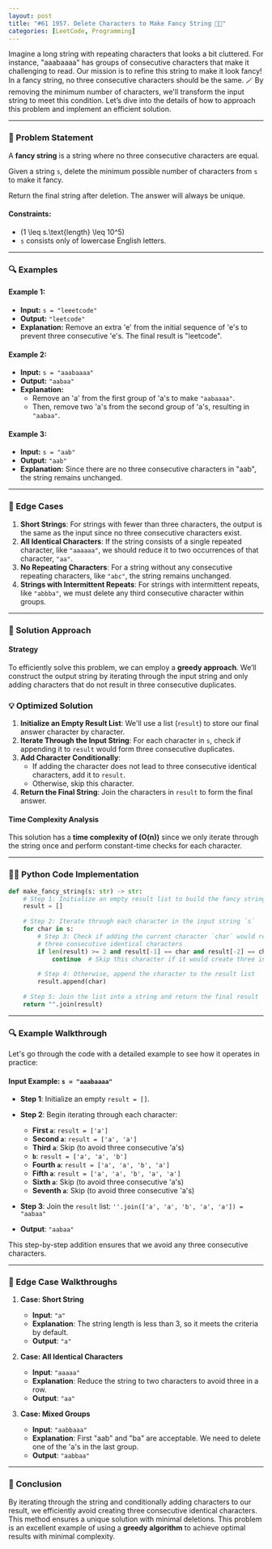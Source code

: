 ```yaml
---
layout: post
title: "#61 1957. Delete Characters to Make Fancy String 🧠🚀"
categories: [LeetCode, Programming]
---
```



Imagine a long string with repeating characters that looks a bit cluttered. For instance, "aaabaaaa" has groups of consecutive characters that make it challenging to read. Our mission is to refine this string to make it look fancy! In a fancy string, no three consecutive characters should be the same. 🪄 By removing the minimum number of characters, we'll transform the input string to meet this condition. Let’s dive into the details of how to approach this problem and implement an efficient solution.

---

### 📜 Problem Statement
A **fancy string** is a string where no three consecutive characters are equal.

Given a string `s`, delete the minimum possible number of characters from `s` to make it fancy.

Return the final string after deletion. The answer will always be unique.

#### Constraints:
- \(1 \leq s.\text{length} \leq 10^5\)
- `s` consists only of lowercase English letters.

---

### 🔍 Examples

#### Example 1:
- **Input:** `s = "leeetcode"`
- **Output:** `"leetcode"`
- **Explanation:** Remove an extra 'e' from the initial sequence of 'e's to prevent three consecutive 'e's. The final result is "leetcode".

#### Example 2:
- **Input:** `s = "aaabaaaa"`
- **Output:** `"aabaa"`
- **Explanation:** 
  - Remove an 'a' from the first group of 'a's to make `"aabaaaa"`.
  - Then, remove two 'a's from the second group of 'a's, resulting in `"aabaa"`.

#### Example 3:
- **Input:** `s = "aab"`
- **Output:** `"aab"`
- **Explanation:** Since there are no three consecutive characters in "aab", the string remains unchanged.

---

### 🚩 Edge Cases
1. **Short Strings**: For strings with fewer than three characters, the output is the same as the input since no three consecutive characters exist.
2. **All Identical Characters**: If the string consists of a single repeated character, like `"aaaaaa"`, we should reduce it to two occurrences of that character, `"aa"`.
3. **No Repeating Characters**: For a string without any consecutive repeating characters, like `"abc"`, the string remains unchanged.
4. **Strings with Intermittent Repeats**: For strings with intermittent repeats, like `"abbba"`, we must delete any third consecutive character within groups.

---

### 🧩 Solution Approach

#### Strategy
To efficiently solve this problem, we can employ a **greedy approach**. We’ll construct the output string by iterating through the input string and only adding characters that do not result in three consecutive duplicates.

### 💡 Optimized Solution
1. **Initialize an Empty Result List**: We'll use a list (`result`) to store our final answer character by character.
2. **Iterate Through the Input String**: For each character in `s`, check if appending it to `result` would form three consecutive duplicates.
3. **Add Character Conditionally**:
   - If adding the character does not lead to three consecutive identical characters, add it to `result`.
   - Otherwise, skip this character.
4. **Return the Final String**: Join the characters in `result` to form the final answer.

#### Time Complexity Analysis
This solution has a **time complexity of \(O(n)\)** since we only iterate through the string once and perform constant-time checks for each character.

---

### 🧑‍💻 Python Code Implementation

```python
def make_fancy_string(s: str) -> str:
    # Step 1: Initialize an empty result list to build the fancy string
    result = []
    
    # Step 2: Iterate through each character in the input string `s`
    for char in s:
        # Step 3: Check if adding the current character `char` would result in
        # three consecutive identical characters
        if len(result) >= 2 and result[-1] == char and result[-2] == char:
            continue  # Skip this character if it would create three in a row
        
        # Step 4: Otherwise, append the character to the result list
        result.append(char)
    
    # Step 5: Join the list into a string and return the final result
    return "".join(result)
```

---

### 🔍 Example Walkthrough

Let's go through the code with a detailed example to see how it operates in practice:

#### Input Example: `s = "aaabaaaa"`
- **Step 1**: Initialize an empty `result = []`.
  
- **Step 2**: Begin iterating through each character:
  - **First `a`**: `result = ['a']`
  - **Second `a`**: `result = ['a', 'a']`
  - **Third `a`**: Skip (to avoid three consecutive 'a's)
  - **`b`**: `result = ['a', 'a', 'b']`
  - **Fourth `a`**: `result = ['a', 'a', 'b', 'a']`
  - **Fifth `a`**: `result = ['a', 'a', 'b', 'a', 'a']`
  - **Sixth `a`**: Skip (to avoid three consecutive 'a's)
  - **Seventh `a`**: Skip (to avoid three consecutive 'a's)

- **Step 3**: Join the `result` list: `''.join(['a', 'a', 'b', 'a', 'a']) = "aabaa"`
  
- **Output**: `"aabaa"`

This step-by-step addition ensures that we avoid any three consecutive characters.

---

### 🧐 Edge Case Walkthroughs

1. **Case: Short String**  
   - **Input**: `"a"`
   - **Explanation**: The string length is less than 3, so it meets the criteria by default.
   - **Output**: `"a"`

2. **Case: All Identical Characters**  
   - **Input**: `"aaaaa"`
   - **Explanation**: Reduce the string to two characters to avoid three in a row.
   - **Output**: `"aa"`

3. **Case: Mixed Groups**  
   - **Input**: `"aabbaaa"`
   - **Explanation**: First "aab" and "ba" are acceptable. We need to delete one of the 'a's in the last group.
   - **Output**: `"aabbaa"`

---

### 📝 Conclusion

By iterating through the string and conditionally adding characters to our result, we efficiently avoid creating three consecutive identical characters. This method ensures a unique solution with minimal deletions. This problem is an excellent example of using a **greedy algorithm** to achieve optimal results with minimal complexity.

